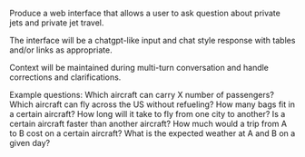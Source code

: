 Produce a web interface that allows a user to ask question about private jets and private jet travel.

The interface will be a chatgpt-like input and chat style response with tables and/or links as appropriate.

Context will be maintained during multi-turn conversation and handle corrections and clarifications.

Example questions:
Which aircraft can carry X number of passengers?
Which aircraft can fly across the US without refueling?
How many bags fit in a certain aircraft?
How long will it take to fly from one city to another?
Is a certain aircraft faster than another aircraft?
How much would a trip from A to B cost on a certain aircraft?
What is the expected weather at A and B on a given day?
